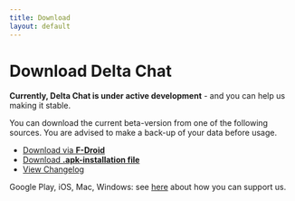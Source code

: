 ```yaml
---
title: Download
layout: default
---
```


# Download Delta Chat

**Currently, Delta Chat is under active development** - and you can help us making it stable.

You can download the current beta-version from one of the following sources. You are advised to make a back-up of your data before usage.

* [Download via **F-Droid**](https://f-droid.org/app/com.b44t.messenger)
* [Download **.apk-installation file**](https://f-droid.org/repository/browse/?fdid=com.b44t.messenger#downloadbutton)
* [View Changelog](changelog)

Google Play, iOS, Mac, Windows: see [here](support) about how you can support us.
